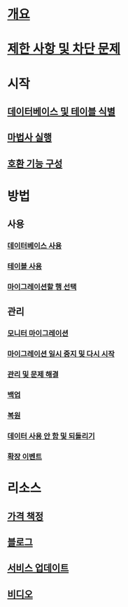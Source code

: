 # [개요](stretch-database.md)  
# [제한 사항 및 차단 문제](limitations-for-stretch-database.md)
# 시작
## [데이터베이스 및 테이블 식별](stretch-database-databases-and-tables-stretch-database-advisor.md)  
## [마법사 실행](get-started-by-running-the-enable-database-for-stretch-wizard.md)
## [호환 기능 구성](configure-compatible-sql-server-features-with-stretch-database.md)  
# 방법
## 사용
### [데이터베이스 사용](enable-stretch-database-for-a-database.md)  
### [테이블 사용](enable-stretch-database-for-a-table.md)  
### [마이그레이션할 행 선택](select-rows-to-migrate-by-using-a-filter-function-stretch-database.md)  
## 관리
### [모니터 마이그레이션](monitor-and-troubleshoot-data-migration-stretch-database.md)
### [마이그레이션 일시 중지 및 다시 시작](pause-and-resume-data-migration-stretch-database.md)  
### [관리 및 문제 해결](manage-and-troubleshoot-stretch-database.md)  
### [백업](backup-stretch-enabled-databases-stretch-database.md)  
### [복원](restore-stretch-enabled-databases-stretch-database.md)  
### [데이터 사용 안 함 및 되돌리기](disable-stretch-database-and-bring-back-remote-data.md)
### [확장 이벤트](extended-events-for-stretch-database.md)  
# 리소스
## [가격 책정](https://azure.microsoft.com/pricing/details/sql-server-stretch-database/)
## [블로그](https://blogs.technet.microsoft.com/dataplatforminsider/tag/stretch-database/)
## [서비스 업데이트](https://azure.microsoft.com/updates/?product=sql-server-stretch-database)
## [비디오](https://azure.microsoft.com/documentation/videos/index/?services=sql-server-stretch-database)
